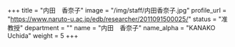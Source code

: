 +++
title = "内田　香奈子"
image = "/img/staff/内田香奈子.jpg"
profile_url = "https://www.naruto-u.ac.jp/edb/researcher/2011091500025/"
status = "准教授"
department = ""
name = "内田　香奈子"
name_alpha = "KANAKO Uchida"
weight = 5
+++